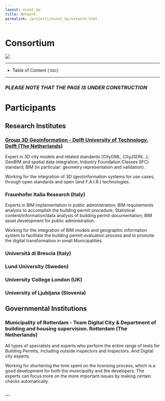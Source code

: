 ```yaml
---
layout: eunet_bp
title: Network
permalink: /projects/eunet_bp/network.html
---
```




<h1>Consortium</h1>


<div class="row">
  <div class="col-sm-12 col-xs-12"><img class="img-responsive" src="{{ "/projects/eunet_bp/img/provheader3.png" }}" style="max-height: 300px"></div>
</div>


- - -

* Table of Content
{:toc}

- - -

### *PLEASE NOTE THAT THE PAGE IS UNDER CONSTRUCTION*

# Participants

## Research Institutes

### [Group 3D Geoinformation - Delft University of Technology. Delft (The Netherlands)](https://3d.bk.tudelft.nl)

Expert in 3D city models and related standards (CityGML, CityJSON...); GeoBIM and spatial data integration; Industry Foundation Classes (IFC) standard; BIM (in particular: geometry representation and validation).

Working for the integration of 3D (geo)information systems for use cases, through open standards and open (and F.A.I.R.) technologies.

### Fraunhofer Italia Research (Italy)

Experts in BIM implementation in public administration; BIM requirements analysis to accomplish the building permit procedure; Statistical content/information/data analysis of building permit documentation; BIM asset development for public administration.

Working for the integration of BIM models and geographic information system to facilitate the building permit evaluation process and to promote the digital transformation in small Municipalities.

### Università di Brescia (Italy)

### Lund University (Sweden)

### University College London (UK)

### University of Ljubljana (Slovenia)

## Governmental Institutions

### Municipality of Rotterdam - Team Digital City & Department of building and housing supervision. Rotterdam (The Netherlands)

All types of specialists and experts who perform the entire range of tests for Building Permits, including outside inspectors and inspectors. And Digital city experts.

Working for shortening the time spent on the licensing process, which is a good development for both the municipality and the developers. The experts can focus more on the more important issues by making certain checks automatically.


###  ...




